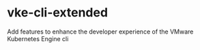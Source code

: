 # vke-cli-extended
Add features to enhance the developer experience of the VMware Kubernetes Engine cli
